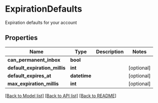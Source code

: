 # ExpirationDefaults

Expiration defaults for your account
## Properties
Name | Type | Description | Notes
------------ | ------------- | ------------- | -------------
**can_permanent_inbox** | **bool** |  | 
**default_expiration_millis** | **int** |  | [optional] 
**default_expires_at** | **datetime** |  | [optional] 
**max_expiration_millis** | **int** |  | [optional] 

[[Back to Model list]](../README.md#documentation-for-models) [[Back to API list]](../README.md#documentation-for-api-endpoints) [[Back to README]](../README.md)


